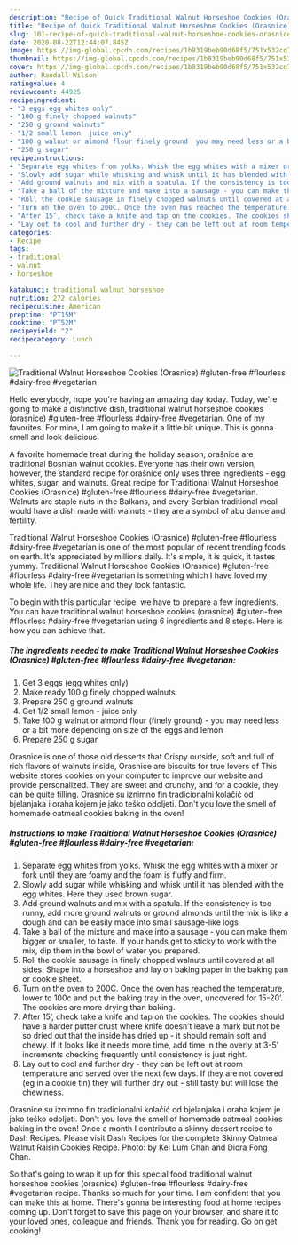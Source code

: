 ```yaml
---
description: "Recipe of Quick Traditional Walnut Horseshoe Cookies (Orasnice) #gluten-free #flourless #dairy-free #vegetarian"
title: "Recipe of Quick Traditional Walnut Horseshoe Cookies (Orasnice) #gluten-free #flourless #dairy-free #vegetarian"
slug: 101-recipe-of-quick-traditional-walnut-horseshoe-cookies-orasnice-gluten-free-flourless-dairy-free-vegetarian
date: 2020-08-22T12:44:07.845Z
image: https://img-global.cpcdn.com/recipes/1b8319beb90d68f5/751x532cq70/traditional-walnut-horseshoe-cookies-orasnice-gluten-free-flourless-dairy-free-vegetarian-recipe-main-photo.jpg
thumbnail: https://img-global.cpcdn.com/recipes/1b8319beb90d68f5/751x532cq70/traditional-walnut-horseshoe-cookies-orasnice-gluten-free-flourless-dairy-free-vegetarian-recipe-main-photo.jpg
cover: https://img-global.cpcdn.com/recipes/1b8319beb90d68f5/751x532cq70/traditional-walnut-horseshoe-cookies-orasnice-gluten-free-flourless-dairy-free-vegetarian-recipe-main-photo.jpg
author: Randall Wilson
ratingvalue: 4
reviewcount: 44925
recipeingredient:
- "3 eggs egg whites only"
- "100 g finely chopped walnuts"
- "250 g ground walnuts"
- "1/2 small lemon  juice only"
- "100 g walnut or almond flour finely ground  you may need less or a bit more depending on size of the eggs and lemon"
- "250 g sugar"
recipeinstructions:
- "Separate egg whites from yolks. Whisk the egg whites with a mixer or fork until they are foamy and the foam is fluffy and firm."
- "Slowly add sugar while whisking and whisk until it has blended with the egg whites. Here they used brown sugar."
- "Add ground walnuts and mix with a spatula. If the consistency is too runny, add more ground walnuts or ground almonds until the mix is like a dough and can be easily made into small sausage-like logs"
- "Take a ball of the mixture and make into a sausage - you can make them bigger or smaller, to taste. If your hands get to sticky to work with the mix, dip them in the bowl of water you prepared."
- "Roll the cookie sausage in finely chopped walnuts until covered at all sides. Shape into a horseshoe and lay on baking paper in the baking pan or cookie sheet."
- "Turn on the oven to 200C. Once the oven has reached the temperature, lower to 100c and put the baking tray in the oven, uncovered for 15-20’. The cookies are more drying than baking."
- "After 15’, check take a knife and tap on the cookies. The cookies should have a harder putter crust where knife doesn’t leave a mark but not be so dried out that the inside has dried up - it should remain soft and chewy. If it looks like it needs more time, add time in the overly at 3-5’ increments checking frequently until consistency is just right."
- "Lay out to cool and further dry - they can be left out at room temperature and served over the next few days. If they are not covered (eg in a cookie tin) they will further dry out - still tasty but will lose the chewiness."
categories:
- Recipe
tags:
- traditional
- walnut
- horseshoe

katakunci: traditional walnut horseshoe 
nutrition: 272 calories
recipecuisine: American
preptime: "PT15M"
cooktime: "PT52M"
recipeyield: "2"
recipecategory: Lunch

---
```



![Traditional Walnut Horseshoe Cookies (Orasnice) #gluten-free #flourless #dairy-free #vegetarian](https://img-global.cpcdn.com/recipes/1b8319beb90d68f5/751x532cq70/traditional-walnut-horseshoe-cookies-orasnice-gluten-free-flourless-dairy-free-vegetarian-recipe-main-photo.jpg)

Hello everybody, hope you're having an amazing day today. Today, we're going to make a distinctive dish, traditional walnut horseshoe cookies (orasnice) #gluten-free #flourless #dairy-free #vegetarian. One of my favorites. For mine, I am going to make it a little bit unique. This is gonna smell and look delicious.

A favorite homemade treat during the holiday season, orašnice are traditional Bosnian walnut cookies. Everyone has their own version, however, the standard recipe for orašnice only uses three ingredients - egg whites, sugar, and walnuts. Great recipe for Traditional Walnut Horseshoe Cookies (Orasnice) #gluten-free #flourless #dairy-free #vegetarian. Walnuts are staple nuts in the Balkans, and every Serbian traditional meal would have a dish made with walnuts - they are a symbol of abu dance and fertility.

Traditional Walnut Horseshoe Cookies (Orasnice) #gluten-free #flourless #dairy-free #vegetarian is one of the most popular of recent trending foods on earth. It's appreciated by millions daily. It's simple, it is quick, it tastes yummy. Traditional Walnut Horseshoe Cookies (Orasnice) #gluten-free #flourless #dairy-free #vegetarian is something which I have loved my whole life. They are nice and they look fantastic.


To begin with this particular recipe, we have to prepare a few ingredients. You can have traditional walnut horseshoe cookies (orasnice) #gluten-free #flourless #dairy-free #vegetarian using 6 ingredients and 8 steps. Here is how you can achieve that.

<!--inarticleads1-->

##### The ingredients needed to make Traditional Walnut Horseshoe Cookies (Orasnice) #gluten-free #flourless #dairy-free #vegetarian:

1. Get 3 eggs (egg whites only)
1. Make ready 100 g finely chopped walnuts
1. Prepare 250 g ground walnuts
1. Get 1/2 small lemon - juice only
1. Take 100 g walnut or almond flour (finely ground) - you may need less or a bit more depending on size of the eggs and lemon
1. Prepare 250 g sugar


Orasnice is one of those old desserts that Crispy outside, soft and full of rich flavors of walnuts inside, Orasnice are biscuits for true lovers of This website stores cookies on your computer to improve our website and provide personalized. They are sweet and crunchy, and for a cookie, they can be quite filling. Orasnice su iznimno fin tradicionalni kolačić od bjelanjaka i oraha kojem je jako teško odoljeti. Don&#39;t you love the smell of homemade oatmeal cookies baking in the oven! 

<!--inarticleads2-->

##### Instructions to make Traditional Walnut Horseshoe Cookies (Orasnice) #gluten-free #flourless #dairy-free #vegetarian:

1. Separate egg whites from yolks. Whisk the egg whites with a mixer or fork until they are foamy and the foam is fluffy and firm.
1. Slowly add sugar while whisking and whisk until it has blended with the egg whites. Here they used brown sugar.
1. Add ground walnuts and mix with a spatula. If the consistency is too runny, add more ground walnuts or ground almonds until the mix is like a dough and can be easily made into small sausage-like logs
1. Take a ball of the mixture and make into a sausage - you can make them bigger or smaller, to taste. If your hands get to sticky to work with the mix, dip them in the bowl of water you prepared.
1. Roll the cookie sausage in finely chopped walnuts until covered at all sides. Shape into a horseshoe and lay on baking paper in the baking pan or cookie sheet.
1. Turn on the oven to 200C. Once the oven has reached the temperature, lower to 100c and put the baking tray in the oven, uncovered for 15-20’. The cookies are more drying than baking.
1. After 15’, check take a knife and tap on the cookies. The cookies should have a harder putter crust where knife doesn’t leave a mark but not be so dried out that the inside has dried up - it should remain soft and chewy. If it looks like it needs more time, add time in the overly at 3-5’ increments checking frequently until consistency is just right.
1. Lay out to cool and further dry - they can be left out at room temperature and served over the next few days. If they are not covered (eg in a cookie tin) they will further dry out - still tasty but will lose the chewiness.


Orasnice su iznimno fin tradicionalni kolačić od bjelanjaka i oraha kojem je jako teško odoljeti. Don&#39;t you love the smell of homemade oatmeal cookies baking in the oven! Once a month I contribute a skinny dessert recipe to Dash Recipes. Please visit Dash Recipes for the complete Skinny Oatmeal Walnut Raisin Cookies Recipe. Photo: by Kei Lum Chan and Diora Fong Chan. 

So that's going to wrap it up for this special food traditional walnut horseshoe cookies (orasnice) #gluten-free #flourless #dairy-free #vegetarian recipe. Thanks so much for your time. I am confident that you can make this at home. There's gonna be interesting food at home recipes coming up. Don't forget to save this page on your browser, and share it to your loved ones, colleague and friends. Thank you for reading. Go on get cooking!
